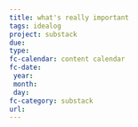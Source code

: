 ```yaml
---
title: what's really important
tags: idealog
project: substack
due: 
type: 
fc-calendar: content calendar
fc-date:
 year: 
 month: 
 day: 
fc-category: substack
url:
---
```


